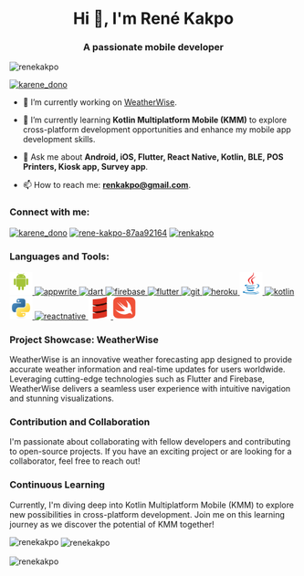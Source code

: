 <h1 align="center">Hi 👋, I'm René Kakpo</h1>
<h3 align="center">A passionate mobile developer</h3>

<p align="left"> <img src="https://komarev.com/ghpvc/?username=renekakpo&label=Profile%20views&color=0e75b6&style=flat" alt="renekakpo" /> </p>

<p align="left"> <a href="https://twitter.com/karene_dono" target="blank"><img src="https://img.shields.io/twitter/follow/karene_dono?logo=twitter&style=for-the-badge" alt="karene_dono" /></a> </p>

- 🔭 I’m currently working on  [WeatherWise](https://github.com/Renekakpo/WeatherWise).

- 🌱 I’m currently learning **Kotlin Multiplatform Mobile (KMM)** to explore cross-platform development opportunities and enhance my mobile app development skills.

- 💬 Ask me about **Android, iOS, Flutter, React Native, Kotlin, BLE, POS Printers, Kiosk app, Survey app**.

- 📫 How to reach me: **renkakpo@gmail.com**.

<h3 align="left">Connect with me:</h3>
<p align="left">
<a href="https://twitter.com/karene_dono" target="blank"><img align="center" src="https://raw.githubusercontent.com/rahuldkjain/github-profile-readme-generator/master/src/images/icons/Social/twitter.svg" alt="karene_dono" height="30" width="40" /></a>
<a href="https://linkedin.com/in/rene-kakpo-87aa92164" target="blank"><img align="center" src="https://raw.githubusercontent.com/rahuldkjain/github-profile-readme-generator/master/src/images/icons/Social/linked-in-alt.svg" alt="rene-kakpo-87aa92164" height="30" width="40" /></a>
<a href="https://www.hackerrank.com/renkakpo" target="blank"><img align="center" src="https://raw.githubusercontent.com/rahuldkjain/github-profile-readme-generator/master/src/images/icons/Social/hackerrank.svg" alt="renkakpo" height="30" width="40" /></a>
</p>

<h3 align="left">Languages and Tools:</h3>
<p align="left"> <a href="https://developer.android.com" target="_blank" rel="noreferrer"> <img src="https://raw.githubusercontent.com/devicons/devicon/master/icons/android/android-original-wordmark.svg" alt="android" width="40" height="40"/> </a> <a href="https://appwrite.io" target="_blank" rel="noreferrer"> <img src="https://www.vectorlogo.zone/logos/appwriteio/appwriteio-icon.svg" alt="appwrite" width="40" height="40"/> </a> <a href="https://dart.dev" target="_blank" rel="noreferrer"> <img src="https://www.vectorlogo.zone/logos/dartlang/dartlang-icon.svg" alt="dart" width="40" height="40"/> </a> <a href="https://firebase.google.com/" target="_blank" rel="noreferrer"> <img src="https://www.vectorlogo.zone/logos/firebase/firebase-icon.svg" alt="firebase" width="40" height="40"/> </a> <a href="https://flutter.dev" target="_blank" rel="noreferrer"> <img src="https://www.vectorlogo.zone/logos/flutterio/flutterio-icon.svg" alt="flutter" width="40" height="40"/> </a> <a href="https://git-scm.com/" target="_blank" rel="noreferrer"> <img src="https://www.vectorlogo.zone/logos/git-scm/git-scm-icon.svg" alt="git" width="40" height="40"/> </a> <a href="https://heroku.com" target="_blank" rel="noreferrer"> <img src="https://www.vectorlogo.zone/logos/heroku/heroku-icon.svg" alt="heroku" width="40" height="40"/> </a> <a href="https://www.java.com" target="_blank" rel="noreferrer"> <img src="https://raw.githubusercontent.com/devicons/devicon/master/icons/java/java-original.svg" alt="java" width="40" height="40"/> </a> <a href="https://kotlinlang.org" target="_blank" rel="noreferrer"> <img src="https://www.vectorlogo.zone/logos/kotlinlang/kotlinlang-icon.svg" alt="kotlin" width="40" height="40"/> </a> <a href="https://www.python.org" target="_blank" rel="noreferrer"> <img src="https://raw.githubusercontent.com/devicons/devicon/master/icons/python/python-original.svg" alt="python" width="40" height="40"/> </a> <a href="https://reactnative.dev/" target="_blank" rel="noreferrer"> <img src="https://reactnative.dev/img/header_logo.svg" alt="reactnative" width="40" height="40"/> </a> <a href="https://www.scala-lang.org" target="_blank" rel="noreferrer"> <img src="https://raw.githubusercontent.com/devicons/devicon/master/icons/scala/scala-original.svg" alt="scala" width="40" height="40"/> </a> <a href="https://developer.apple.com/swift/" target="_blank" rel="noreferrer"> <img src="https://raw.githubusercontent.com/devicons/devicon/master/icons/swift/swift-original.svg" alt="swift" width="40" height="40"/> </a> </p>

<h3 align="left">Project Showcase: WeatherWise</h3>
<p align="left">
WeatherWise is an innovative weather forecasting app designed to provide accurate weather information and real-time updates for users worldwide. Leveraging cutting-edge technologies such as Flutter and Firebase, WeatherWise delivers a seamless user experience with intuitive navigation and stunning visualizations.
</p>

<h3 align="left">Contribution and Collaboration</h3>
<p align="left">
I'm passionate about collaborating with fellow developers and contributing to open-source projects. If you have an exciting project or are looking for a collaborator, feel free to reach out!
</p>

<h3 align="left">Continuous Learning</h3>
<p align="left">
Currently, I'm diving deep into Kotlin Multiplatform Mobile (KMM) to explore new possibilities in cross-platform development. Join me on this learning journey as we discover the potential of KMM together!
</p>

<p><img align="left" src="https://github-readme-stats.vercel.app/api/top-langs?username=renekakpo&show_icons=true&locale=en&layout=compact" alt="renekakpo" /></p>

<p>&nbsp;<img align="center" src="https://github-readme-stats.vercel.app/api?username=renekakpo&show_icons=true&locale=en" alt="renekakpo" /></p>

<p><img align="center" src="https://github-readme-streak-stats.herokuapp.com/?user=renekakpo&" alt="renekakpo" /></p>
